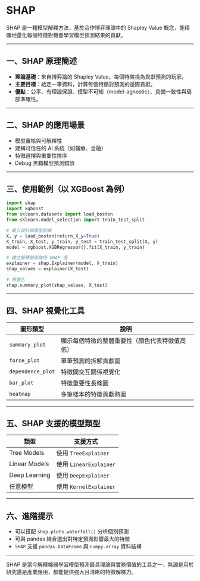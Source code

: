 # SHAP

SHAP 是一種模型解釋方法，基於合作博弈理論中的 Shapley Value 概念，能精確地量化每個特徵對機器學習模型預測結果的貢獻。

---

## 一、SHAP 原理簡述

* **理論基礎**：來自博弈論的 Shapley Value，每個特徵視為貢獻預測的玩家。
* **主要目標**：給定一筆資料，計算每個特徵對預測的邊際貢獻。
* **優點**：公平、有理論保證、模型不可知（model-agnostic）、具備一致性與局部準確性。

---

## 二、SHAP 的應用場景

* 模型審核與可解釋性
* 建構可信任的 AI 系統（如醫療、金融）
* 特徵選擇與重要性排序
* Debug 黑箱模型預測錯誤

---

## 三、使用範例（以 XGBoost 為例）

```python
import shap
import xgboost
from sklearn.datasets import load_boston
from sklearn.model_selection import train_test_split

# 載入資料與模型訓練
X, y = load_boston(return_X_y=True)
X_train, X_test, y_train, y_test = train_test_split(X, y)
model = xgboost.XGBRegressor().fit(X_train, y_train)

# 建立解釋器與取得 SHAP 值
explainer = shap.Explainer(model, X_train)
shap_values = explainer(X_test)

# 視覺化
shap.summary_plot(shap_values, X_test)
```

---

## 四、SHAP 視覺化工具

| 圖形類型              | 說明                      |
| ----------------- | ----------------------- |
| `summary_plot`    | 顯示每個特徵的整體重要性（顏色代表特徵值高低） |
| `force_plot`      | 單筆預測的拆解貢獻圖              |
| `dependence_plot` | 特徵間交互關係視覺化              |
| `bar_plot`        | 特徵重要性長條圖                |
| `heatmap`         | 多筆樣本的特徵貢獻熱圖             |

---

## 五、SHAP 支援的模型類型

| 類型            | 支援方式                 |
| ------------- | -------------------- |
| Tree Models   | 使用 `TreeExplainer`   |
| Linear Models | 使用 `LinearExplainer` |
| Deep Learning | 使用 `DeepExplainer`   |
| 任意模型          | 使用 `KernelExplainer` |

---

## 六、進階提示

* 可以搭配 `shap.plots.waterfall()` 分析個別預測
* 可與 pandas 結合選出對特定預測影響最大的特徵
* `SHAP` 支援 `pandas.DataFrame` 與 `numpy.array` 資料結構

---

SHAP 是當今解釋機器學習模型預測最具理論與實務價值的工具之一，無論是用於研究還是產業應用，都能提供強大且清晰的特徵解釋力。
